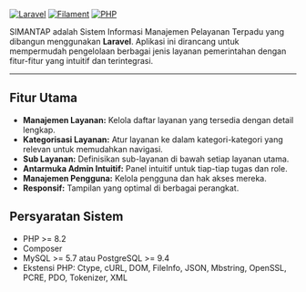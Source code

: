 [![Laravel](https://img.shields.io/badge/Laravel-^10.0-red?style=for-the-badge&logo=laravel)](https://laravel.com/)
[![Filament](https://img.shields.io/badge/Filament-^3.0-blue?style=for-the-badge&logo=filament)](https://filamentphp.com/)
[![PHP](https://img.shields.io/badge/PHP-^8.2-8892BF?style=for-the-badge&logo=php)](https://www.php.net/)

SIMANTAP adalah Sistem Informasi Manajemen Pelayanan Terpadu yang dibangun menggunakan **Laravel**. Aplikasi ini dirancang untuk mempermudah pengelolaan berbagai jenis layanan pemerintahan dengan fitur-fitur yang intuitif dan terintegrasi.

---

## Fitur Utama

* **Manajemen Layanan:** Kelola daftar layanan yang tersedia dengan detail lengkap.
* **Kategorisasi Layanan:** Atur layanan ke dalam kategori-kategori yang relevan untuk memudahkan navigasi.
* **Sub Layanan:** Definisikan sub-layanan di bawah setiap layanan utama.
* **Antarmuka Admin Intuitif:** Panel intuitif untuk tiap-tiap tugas dan role.
* **Manajemen Pengguna:** Kelola pengguna dan hak akses mereka.
* **Responsif:** Tampilan yang optimal di berbagai perangkat.

## Persyaratan Sistem

* PHP >= 8.2
* Composer
* MySQL >= 5.7 atau PostgreSQL >= 9.4
* Ekstensi PHP: Ctype, cURL, DOM, FileInfo, JSON, Mbstring, OpenSSL, PCRE, PDO, Tokenizer, XML
